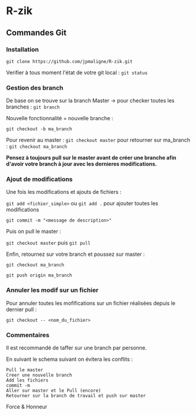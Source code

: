 # R-zik

## Commandes Git

### Installation

`git clone https://github.com/jpmaligne/R-zik.git`

Verifier à tous moment l'état de votre git local : `git status`

### Gestion des branch

De base on se trouve sur la branch Master -> pour checker toutes les branches : `git branch`

Nouvelle fonctionnalité = nouvelle branche :

`git checkout -b ma_branch`

Pour revenir au master : `git checkout master` pour retourner sur ma_branch : `git checkout ma_branch`

__Pensez à toujours pull sur le master avant de créer une branche afin d'avoir votre branch à jour avec les dernieres modifications.__

### Ajout de modifications

Une fois les modifications et ajouts de fichiers :

`git add <fichier_simple>` ou `git add .` pour ajouter toutes les modifications

`git commit -m "<message de description>"`

Puis on pull le master :

`git checkout master` puis `git pull`

Enfin, retournez sur votre branch et poussez sur master :

`git checkout ma_branch`

`git push origin ma_branch`

### Annuler les modif sur un fichier

Pour annuler toutes les mofifications sur un fichier réalisées depuis le dernier pull :

`git checkout -- <nom_du_fichier>`


### Commentaires

Il est recommandé de taffer sur une branch par personne.

En suivant le schema suivant on évitera les conflits :


    Pull le master
    Creer une nouvelle branch
    Add les fichiers
    commit -m
    Aller sur master et le Pull (encore)
    Retourner sur la branch de travail et push sur master


Force & Honneur
